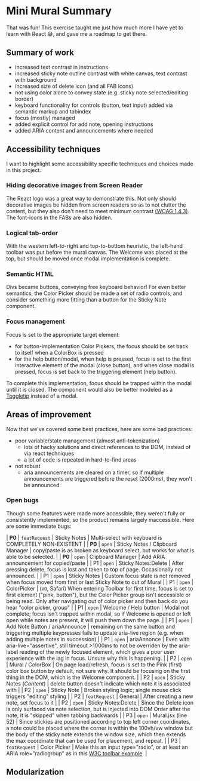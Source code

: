 # Mini Mural Summary

That was fun! This exercise taught me just how much more I have yet to learn with React 😅, and gave me a roadmap to get there.

## Summary of work

* increased text contrast in instructions
* increased sticky note outline contrast with white canvas, text contrast with background
* increased size of delete icon (and all FAB icons)
* not using color alone to convey state (e.g. sticky note selected/editing border)
* keyboard functionality for controls (button, text input) added via semantic markup and tabindex
* focus (mostly) managed
* added explicit control for add note, opening instructions
* added ARIA content and announcements where needed

## Accessibility techniques

I want to highlight some accessibility specific techniques and choices made in this project.

### Hiding decorative images from Screen Reader

The React logo was a great way to demonstrate this. Not only should decorative images be hidden from screen readers so as to not clutter the content, but they also don't need to meet minimum contrast [(WCAG 1.4.3)](https://www.w3.org/TR/UNDERSTANDING-WCAG20/visual-audio-contrast-contrast.html). The font-icons in the FABs are also hidden.

### Logical tab-order

With the western left-to-right and top-to-bottom heuristic, the left-hand toolbar was put before the mural canvas. The Welcome was placed at the top, but should be moved once modal implementation is complete.

### Semantic HTML

Divs became buttons, conveying free keyboard behavior! For even better semantics, the Color Picker should be made a set of radio controls, and consider something more fitting than a button for the Sticky Note component.

### Focus management

Focus is set to the appropriate target element:

* for button-implementation Color Pickers, the focus should be set back to itself when a ColorBox is pressed
* for the help button/modal, when help is pressed, focus is set to the first interactive element of the modal (close button), and when close modal is pressed, focus is set back to the triggering element (help button).

To complete this implementation, focus should be trapped within the modal until it is closed. The component would also be better modeled as a [Toggletip](https://inclusive-components.design/tooltips-toggletips/) instead of a modal.

## Areas of improvement

Now that we've covered some best practices, here are some bad practices:

* poor variable/state management (almost anti-tokenization)
  * lots of hacky solutions and direct references to the DOM, instead of via react techniques
  * a lot of code is repeated in hard-to-find areas
* not robust
  * aria announcements are cleared on a timer, so if multiple announcements are triggered before the reset (2000ms), they won't be announced.

### Open bugs

Though some features were made more accessible, they weren't fully or consistently implemented, so the product remains largely inaccessible. Here are some immediate bugs:

| **P0** | `featRequest` | Sticky Notes | Multi-select with keyboard is COMPLETELY NON-EXISTENT |
| **P0** | `open` | Sticky Notes / Clipboard Manager | copy/paste is as broken as keyboard select, but works for what is able to be selected. |
| **P0** | `open` | Clipboard Manager | Add ARIA announcement for copied/paste |
| P1 | `open` | Sticky Notes:Delete | After pressing delete, focus is lost and taken to top of page. Occasionally not announced. |
| P1 | `open` | Sticky Notes | Custom focus state is not removed when focus moved from first or last Sticky Note to out of Mural |
| P1 | `open` | ColorPicker | (`VO`, Safari) When entering Toolbar for first time, focus is set to first element ("pink, button"), but the Color Picker group isn't accessible or being read. Only after navigating out of color picker and then back do you hear "color picker, group" |
| P1 | `open` | Welcome / Help button | Modal not complete; focus isn't trapped within modal, so if Welcome is opened or left open while notes are present, it will push them down the page. |
| P1 | `open` | Add Note Button / ariaAnnounce | remaining on the same button and triggering multiple keypresses fails to update aria-live region (e.g. when adding multiple notes in succession) |
| P1 | `open` | ariaAnnonce | Even with aria-live="assertive", still timeout >1000ms to not be overriden by the aria-label reading of the newly focused element, which gives a poor user experience with the lag in focus. Unsure why this is happening. |
| P2 | `open` | Mural / ColorBox | On page load/refresh, focus is set to the Pink (first) color box button by default, not sure why. It should be focusing on the first thing in the DOM, which is the Welcome component. |
| P2 | `open` | Sticky Notes (_Content_) | delete button doesn't indicate which note it is associated with |
| P2 | `open` | Sticky Note | Broken styling logic; single mouse click triggers "editing" styling |
| P2 | `featRequest` | General | After creating a new note, set focus to it |
| P2 | `open` | Sticky Notes:Delete | Since the Delete icon is only surfaced via note selection, but is injected into DOM Order after the note, it is "skipped" when tabbing backwards |
| P3 | `open` | Mural.jsx (line 52) | Since stickies are positioned according to top left corner coordinates, a note could be placed where the corner is within the 100vh/vw window but the body of the sticky note extends the window size, which then extends the max coordinate that can be used for placement, and repeat. |
| P3 | `featRequest` | Color Picker | Make this an input type="radio", or at least an ARIA role="radiogroup" as in this [W3C toolbar example](https://www.w3.org/TR/wai-aria-practices/examples/toolbar/toolbar.html). |

## Modularization
